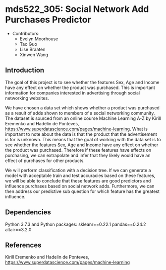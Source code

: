 # mds522_305: Social Network Add Purchases Predictor
* Contributors: 
  - Evelyn Moorhouse
  - Tao Guo
  - Lise Braaten 
  - Xinwen Wang
  
## Introduction

The goal of this project is to see whether the features Sex, Age and Income have any effect on whether the product was purchased. This is important information for companies interested in advertising through social networking websites. 

We have chosen a data set which shows whether a product was purchased as a result of adds shown to members of a social networking community. The dataset is sourced from an online course Machine Learning A-Z by Kirill Eremenko and Hadelin de Ponteves, https://www.superdatascience.com/pages/machine-learning. What is important to note about the data is that the product that the advertisement is for is unknown. This means that the goal of working with the data set is to see whether the features Sex, Age and Income have any effect on whether the product was purchased. Therefore if these features have effects on purchasing, we can extrapolate and infer that they likely would have an effect of purchases for other products.

We will perform classification with a decision tree. If we can generate a model with acceptable train and test accuracies based on these features, we will be able to conclude that these features are good predictors and influence purchases based on social network adds. Furthermore, we can then address our predictive sub question for which feature has the greatest influence.

## Dependencies

Python 3.7.3 and Python packages:
        skleanr==0.22.1
        pandas==0.24.2
        altair==3.2.0
        
## References

Kirill Eremenko and Hadelin de Ponteves, https://www.superdatascience.com/pages/machine-learning
